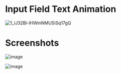 # Input Field Text Animation

![1_lJ32Bl-lHWmNMUSiSq17gQ](https://user-images.githubusercontent.com/72864817/171863780-16f7afb7-32a5-4547-a427-23c8a8ed0524.png)

# Screenshots

![image](https://user-images.githubusercontent.com/72864817/174469463-16d5978f-9c48-40cc-84c6-ab231240aa52.png)

![image](https://user-images.githubusercontent.com/72864817/174469489-059cbc44-6373-453c-8b55-7f64841e4558.png)


